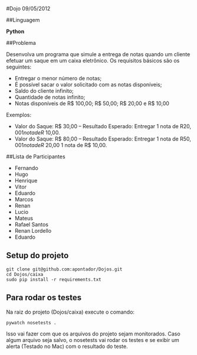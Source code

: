 #Dojo 09/05/2012

##Linguagem

**Python**

##Problema

Desenvolva um programa que simule a entrega de notas quando um cliente efetuar um saque em um caixa eletrônico. Os requisitos básicos são os seguintes:

- Entregar o menor número de notas;
- É possível sacar o valor solicitado com as notas disponíveis;
- Saldo do cliente infinito;
- Quantidade de notas infinito;
- Notas disponíveis de R$ 100,00; R$ 50,00; R$ 20,00 e R$ 10,00

Exemplos:

- Valor do Saque: R$ 30,00 – Resultado Esperado: Entregar 1 nota de R$20,00 1 nota de R$ 10,00.
- Valor do Saque: R$ 80,00 – Resultado Esperado: Entregar 1 nota de R$50,00 1 nota de R$ 20,00 1 nota de R$ 10,00.


##Lista de Participantes

- Fernando
- Hugo
- Henrique
- Vitor
- Eduardo
- Marcos
- Renan
- Lucio
- Mateus
- Rafael Santos
- Renan Lordello
- Eduardo


## Setup do projeto

	git clone git@github.com:apontador/Dojos.git
	cd Dojos/caixa
	sudo pip install -r requirements.txt


## Para rodar os testes

Na raiz do projeto (Dojos/caixa) execute o comando:

	pywatch nosetests .

Isso vai fazer com que os arquivos do projeto sejam monitorados. Caso algum arquivo seja salvo, o nosetests vai rodar os testes e se exibir um alerta (Testado no Mac) com o resultado do teste.

